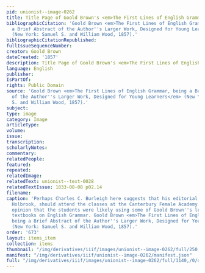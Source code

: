 ```yaml
---
pid: unionist--image-0262
title: Title Page of Goold Brown's <em>The First Lines of English Grammar</em>
bibliographicCitation: 'Goold Brown <em>The First Lines of English Grammar, being
  a Brief Abstract of the Author''s Larger Work, Designed for Young Learners</em>
  (New York: Samuel S. and William Wood, 1857).'
bibliographicCitationRepublished: 
fullIssueSequenceNumber: 
creator: Goold Brown
dateCreated: '1857'
description: Title Page of Goold Brown's <em>The First Lines of English Grammar</em>
language: English
publisher: 
IsPartOf: 
rights: Public Domain
source: 'Goold Brown <em>The First Lines of English Grammar, being a Brief Abstract
  of the Author''s Larger Work, Designed for Young Learners</em> (New York: Samuel
  S. and William Wood, 1857).'
subject: 
type: image
category: Image
articleType: 
volume: 
issue: 
transcription: 
scholarlyNotes: 
commentary: 
relatedPeople: 
featured: 
repeated: 
relatedImage: 
relatedText: unionist--text-0028
relatedTextIssue: 1833-08-08 p02.14
filename: 
caption: 'Perhaps Charles C. Burleigh here suggests that his editorial rival, James
  Holbrook, should attend the classes at the Canterbury Female Academy. It is my considered
  opinion that the students were likely using some of Goold Brown''s long-running
  textbooks on English Grammar. Goold Brown <em>The First Lines of English Grammar,
  being a Brief Abstract of the Author''s Larger Work, Designed for Young Learners</em>
  (New York: Samuel S. and William Wood, 1857).'
order: '673'
layout: items_item
collection: items
thumbnail: "/img/derivatives/iiif/images/unionist--image-0262/full/250,/0/default.jpg"
manifest: "/img/derivatives/iiif/unionist--image-0262/manifest.json"
full: "/img/derivatives/iiif/images/unionist--image-0262/full/1140,/0/default.jpg"
---
```

